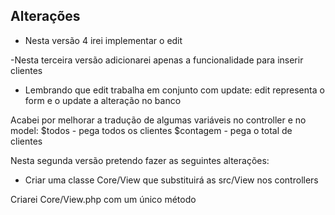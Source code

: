## Alterações

- Nesta versão 4 irei implementar o edit

-Nesta terceira versão adicionarei apenas a funcionalidade para inserir clientes
- Lembrando que edit trabalha em conjunto com update: edit representa o form e o update a alteração no banco

Acabei por melhorar a tradução de algumas variáveis no controller e no model:
$todos - pega todos os clientes
$contagem - pega o total de clientes

Nesta segunda versão pretendo fazer as seguintes alterações:
- Criar uma classe Core/View que substituirá as src/View nos controllers

Criarei Core/View.php com um único método


<?php

declare(strict_types = 1);
namespace Mvc\Core;

class View
{

    // controller, action (vindos do Router), $clientes vindo do model
	public function render($controller, $action, $clientes){

        require SRC . 'template/_templates/header.php';
        require SRC . 'template/'.$controller.'/'.$action.'.php';
        require SRC . 'template/_templates/footer.php';
	}

}

O ErrorController também pode ser refatorado, mas deixarei quieto por enquanto.

Na próxima fase estarei adicionando o que falta: add, edit e delete
